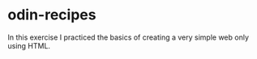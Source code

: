 # odin-recipes

In this exercise I practiced the basics of creating a very simple web only using HTML.

